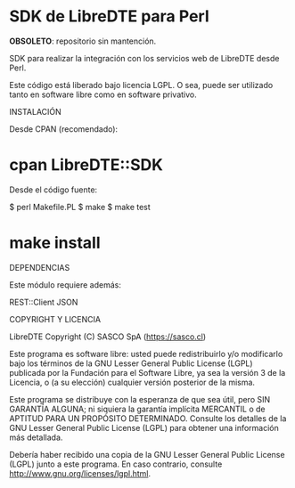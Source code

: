 SDK de LibreDTE para Perl
=========================

**OBSOLETO**: repositorio sin mantención.

SDK para realizar la integración con los servicios web de LibreDTE desde Perl.

Este código está liberado bajo licencia LGPL. O sea, puede ser utilizado tanto
en software libre como en software privativo.

INSTALACIÓN

Desde CPAN (recomendado):

   # cpan LibreDTE::SDK

Desde el código fuente:

   $ perl Makefile.PL
   $ make
   $ make test
   # make install

DEPENDENCIAS

Este módulo requiere además:

  REST::Client
  JSON

COPYRIGHT Y LICENCIA

LibreDTE
Copyright (C) SASCO SpA (https://sasco.cl)

Este programa es software libre: usted puede redistribuirlo y/o modificarlo
bajo los términos de la GNU Lesser General Public License (LGPL) publicada
por la Fundación para el Software Libre, ya sea la versión 3 de la Licencia,
o (a su elección) cualquier versión posterior de la misma.

Este programa se distribuye con la esperanza de que sea útil, pero SIN
GARANTÍA ALGUNA; ni siquiera la garantía implícita MERCANTIL o de APTITUD
PARA UN PROPÓSITO DETERMINADO. Consulte los detalles de la GNU Lesser General
Public License (LGPL) para obtener una información más detallada.

Debería haber recibido una copia de la GNU Lesser General Public License
(LGPL) junto a este programa. En caso contrario, consulte
<http://www.gnu.org/licenses/lgpl.html>.
